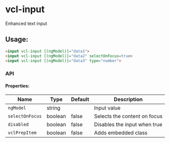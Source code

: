 # vcl-input

Enhanced text input

## Usage:

```html
<input vcl-input [(ngModel)]="data1">
<input vcl-input [(ngModel)]="data2" selectOnFocus=true>
<input vcl-input [(ngModel)]="data3" type="number">
```

### API

#### Properties:

Name            | Type    | Default | Description
--------------- | ------- | ------- | -----------------------------------------------
`ngModel`       | string  |         | Input value
`selectOnFocus` | boolean | false   | Selects the content on focus
`disabled`      | boolean | false   | Disables the input when true
`vclPrepItem`   | boolean | false   | Adds embedded class
